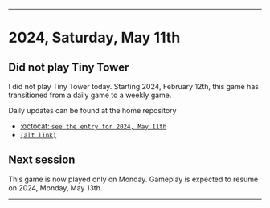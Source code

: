 
***

# 2024, Saturday, May 11th

## Did not play Tiny Tower

<!-- TODO: For each weekly entry, make sure the date is correct. The day of the week should be modified in 4 places !-->

I did not play Tiny Tower today. Starting 2024, February 12th, this game has transitioned from a daily game to a weekly game.

Daily updates can be found at the home repository

- [:octocat: `see the entry for 2024, May 11th`](https://github.com/seanpm2001/SeansLifeArchive_Images_TinyTower/tree/master/tiny%20tower/2024/05_May/11/) 
- [`(alt link)`](/tiny%20tower/2024/05_May/11/)

## Next session

This game is now played only on Monday. Gameplay is expected to resume on 2024, Monday, May 13th.

***
